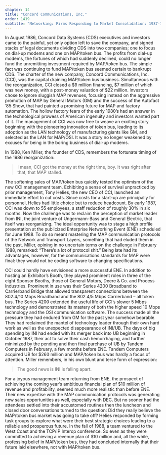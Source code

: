 ```yaml
---
chapter: 14
title: "Concord Communications, Inc."
order: 1419
subtitle: "Networking: Firms Responding to Market Consolidation: 1987-1988"
---
```


In August 1986, Concord Data Systems (CDS) executives and investors came to the painful, yet only option left to save the company, and signed stacks of legal documents dividing CDS into two companies; one to focus on dial-up modems and one on MAP/token bus. The profits from dial-up modems, the fortunes of which had suddenly declined, could no longer fund the unremitting investment required by MAP/token bus. The simple fact was continuing to fund MAP/token bus seemed certain to bankrupt CDS. The charter of the new company, Concord Communications, Inc. (CCI), was the capital draining MAP/token bus business. Simultaneous with the reorganization, CCI closed a $9 million financing, $7 million of which was new money, with a post-money valuation of $22 million. Investors chose to ignore sluggish MAP revenues, focusing instead on the aggressive promotion of MAP by General Motors (GM) and the success of the Autofact ’85 Show, that had painted a promising future for MAP and factory automation. The hollow factory fears of the early 1980’s had an answer in the technological prowess of American ingenuity and investors wanted part of it. The management of CCI was now free to weave an exciting story beginning with the pioneering innovation of token bus, leading to its adoption as the LAN technology of manufacturing giants like GM, and selected as the LAN for MAP/OSI. It was a story no longer weakened by excuses for being in the boring business of dial-up modems.

In 1988, Ken Miller, the founder of CDS, remembers the fortunate timing of the 1986 reorganization:

>I mean, CCI got the money at the right time, boy. It was right after that, that MAP stalled.

The softening sales of MAP/token bus quickly tested the optimism of the new CCI management team. Exhibiting a sense of survival unpracticed by prior management, Tony Helies, the new CEO of CCI, launched an immediate effort to cut costs. Since costs for a start-up are principally for personnel, Helies had little choice but to reduce headcount. By early 1987, CCI was down to 55 employees, a staff reduction of roughly 30% in six months. Now the challenge was to reclaim the perception of market leader from INI, the joint venture of Ungermann-Bass and General Electric, that itself was reorganizing. The ideal opportunity was to stage a high profile presentation at the publicized Enterprise Networking Event (ENE) scheduled for June 1988. To do so meant mastering the MAP communication protocols of the Network and Transport Layers, something that had eluded them in the past. Miller, opining in no uncertain terms on the challenge in February 1988, remarked: “There’s a lot of protocol shit.” Being late had its advantages, however, for the communications standards for MAP were final: they would not be coding software to changing specifications.

CCI could hardly have envisioned a more successful ENE. In addition to hosting an Exhibitor’s Booth, they played prominent roles in three of the eight Sponsor Booths, those of General Motors, Deere & Co. and Process Industries. Prominent in use was their Series 4200 Broadband to Carrierband Bridge that allowed transparent connections between the 802.4/10 Mbps Broadband and the 802.4/5 Mbps Carrierband – all token bus. The Series 4200 extended the useful life of CCI’s slower 5 Mbps technology and demonstrated its mastery of both the higher speed 10 Mbps technology and the OSI communication software. The success made all the pressure they had endured from GM for the past year somehow bearable. They had reclaimed the mantel of technology leader through their own hard work as well as the unexpected disappearance of INI/UB. The days of big spending by INI had ended with its merger back into UB beginning in October 1987, their act to solve their cash hemorrhaging, and further minimized by the pending and then final purchase of UB by Tandem Computers in February, a few months before ENE. Tandem Computers acquired UB for $260 million and MAP/token bus was hardly a focus of attention. Miller remembers, in his own blunt and terse form of expression:

>The good news is INI is falling apart.

For a joyous management team returning from ENE, the prospect of achieving the coming year’s ambitious financial plan of $10 million of revenue and profitability, seemed much more realistic than before ENE. Their new expertise with the MAP communication protocols was generating new sales opportunities as well, especially with DEC. But no sooner had the attendees settled into their accustomed routines then the luncheon and closed door conversations turned to the question: Did they really believe the MAP/token bus market was going to take off? Helies responded by forming task groups to explore what were their best strategic choices leading to a reliable and prosperous future. In the fall of 1988, a team ventured to the West Coast and the TCP/IP Interop conference. So even as they were committed to achieving a revenue plan of $10 million and, all the while, professing belief in MAP/token bus, they had concluded internally that their future laid elsewhere, not with MAP/token bus.
